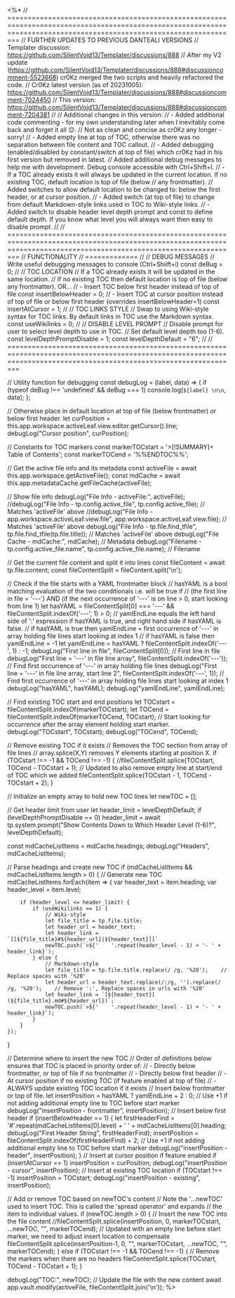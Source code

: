 <%*
// =====================================================================================================================================================================
// FURTHER UPDATES TO PREVIOUS DANTEALI VERSIONS
// Templater discussion: https://github.com/SilentVoid13/Templater/discussions/888
// After my V2 update (https://github.com/SilentVoid13/Templater/discussions/888#discussioncomment-5523668) cr0Kz merged the two scripts and heavily refactored the code. 
// Cr0Kz latest version (as of 20231005): https://github.com/SilentVoid13/Templater/discussions/888#discussioncomment-7024450
// This version: https://github.com/SilentVoid13/Templater/discussions/888#discussioncomment-7204381
//
// Additional changes in this version:
//  - Added additional code commenting - for my own understanding later when I inevitably come back and forget it all 😉.
//    Not as clean and concise as cr0Kz any longer - sorry!
//  - Added empty line at top of TOC, otherwise there was no separation between file content and TOC callout.
//  - Added debugging (enabled/disabled by constant/switch at top of file) which cr0Kz had in his first version but removed in latest.
//    Added additional debug messages to help me with development. Debug console accessible with Ctrl+Shift+I.
//  - If a TOC already exists it will always be updated in the current location. If no existing TOC, default location is top of file (below
//    any frontmatter). 
//    Added switches to allow default location to be changed to: below the first header, or at cursor position.
//  - Added switch (at top of file) to change from default Markdown-style links used in TOC to Wiki-style links.
//  - Added switch to disable header level depth prompt and const to define default depth. If you know what level you will always want then easy to disable prompt.
//
// =====================================================================================================================================================================
// FUNCTIONALITY
// =============
//
// DEBUG MESSAGES
// Write useful debugging messages to console (Ctrl+Shiift+i)
const deBug = 0;
//
// TOC LOCATION
// If a TOC already exists it will be updated in the same location.
// If no existing TOC then default location is top of file (below any frontmatter). OR...
//   - Insert TOC below first header instead of top of file
const insertBelowHeader = 0;
//   - Insert TOC at cursor position instead of top of file or below first header (overrides insertBelowHeader=1)
const insertAtCursor = 1;
//
// TOC LINKS STYLE
// Swap to using Wiki-style syntax for TOC links. By default links in TOC use the Markdown syntax.
const useWikilinks = 0;
//
// DISABLE LEVEL PROMPT
// Disable prompt for user to select level depth to use in TOC.
// Set default level depth too (1-6).
const levelDepthPromptDisable = 1;
const levelDepthDefault = "6";
//
// =====================================================================================================================================================================

// Utility function for debugging
const debugLog = (label, data) => {
    if (typeof deBug !== 'undefined' && deBug === 1) console.log(`${label} \n\n`, data);
};

// Otherwise place in default location at top of file (below frontmatter) or below first header.
let curPosition = this.app.workspace.activeLeaf.view.editor.getCursor().line;
debugLog("Cursor position", curPosition);

// Constants for TOC markers
const markerTOCstart = '>[!SUMMARY]+ Table of Contents';
const markerTOCend = '%%ENDTOC%%';

// Get the active file info and its metadata
const activeFile = await this.app.workspace.getActiveFile();
const mdCache = await this.app.metadataCache.getFileCache(activeFile);

// Show file info
debugLog("File Info - activeFile:", activeFile);
//debugLog("File Info - tp.config.active_file", tp.config.active_file); // Matches 'activeFile' above
//debugLog("File Info - app.workspace.activeLeaf.view.file", app.workspace.activeLeaf.view.file); // Matches 'activeFile' above
debugLog("File Info - tp.file.find_tfile", tp.file.find_tfile(tp.file.title)); // Matches 'activeFile' above
debugLog("File Cache - mdCache:", mdCache); // Metadata
debugLog("Filename - tp.config.active_file.name", tp.config.active_file.name); // Filename

// Get the current file content and split it into lines
const fileContent = await tp.file.content;
const fileContentSplit = fileContent.split('\n');

// Check if the file starts with a YAML frontmatter block
// hasYAML is a bool matching evaluation of the two conditionals i.e. will be true if
// (the first line in file = '---') AND (if the next occurrence of '---' is on line > 0, start looking from line 1)
let hasYAML = fileContentSplit[0] === '---' && fileContentSplit.indexOf('---', 1) > 0;
// yamlEndLine equals the left hand side of ':' expression if hasYAML is true, and right hand side if hasYAML is false.
// if hasYAML is true then yamlEndLine = first occurrence of '---' in array holding file lines start looking at index 1
// if hasYAML is false then yamlEndLine = -1
let yamlEndLine = hasYAML ? fileContentSplit.indexOf('---', 1) : -1;
debugLog("First line in file", fileContentSplit[0]); // First line in file
debugLog("First line = '---' in file line array", fileContentSplit.indexOf('---')); // Find first occurrence of '---' in array holding file lines
debugLog("First line = '---' in file line array, start line 2", fileContentSplit.indexOf('---', 1)); // Find first occurrence of '---' in array holding file lines start looking at index 1
debugLog("hasYAML", hasYAML);
debugLog("yamlEndLine", yamlEndLine);

// Find existing TOC start and end positions
let TOCstart = fileContentSplit.indexOf(markerTOCstart);
let TOCend = fileContentSplit.indexOf(markerTOCend, TOCstart); // Start looking for occurrence after the array element holding start marker.
debugLog("TOCstart", TOCstart);
debugLog("TOCend", TOCend);

// Remove existing TOC if it exists
// Removes the TOC section from array of file lines
// array.splice(X,Y) removes Y elements starting at position X.
if (TOCstart !== -1 && TOCend !== -1) {
    //fileContentSplit.splice(TOCstart, TOCend - TOCstart + 1);
    // Updated to also remove empty line at start/end of TOC which we added
    fileContentSplit.splice(TOCstart - 1, TOCend - TOCstart + 2);
}

// Initialize an empty array to hold new TOC lines
let newTOC = [];

// Get header limit from user
let header_limit = levelDepthDefault;
if (levelDepthPromptDisable == 0) header_limit = await tp.system.prompt("Show Contents Down to Which Header Level (1-6)?", levelDepthDefault);

const mdCacheListItems = mdCache.headings;
debugLog("Headers", mdCacheListItems);

// Parse headings and create new TOC
if (mdCacheListItems && mdCacheListItems.length > 0) {
	// Generate new TOC
	mdCacheListItems.forEach(item => {
	    var header_text = item.heading;
	    var header_level = item.level;
	    
	    if (header_level <= header_limit) {			
			if (useWikilinks == 1) {
				// Wiki-style
			    let file_title = tp.file.title;
			    let header_url = header_text;         
			    let header_link = `[[${file_title}#${header_url}|${header_text}]]`
			    newTOC.push(`>${'    '.repeat(header_level - 1) + '- ' + header_link}`);
			} else {
				// Markdown-style 
				let file_title = tp.file.title.replace(/ /g, '%20');    // Replace spaces with '%20'
		        let header_url = header_text.replace(/:/g, '').replace(/ /g, '%20');    // Remove ':', Replace spaces in urls with '%20'
		        let header_link = `[${header_text}](${file_title}.md#${header_url})`;
		        newTOC.push(`>${'    '.repeat(header_level - 1) + '- ' + header_link}`);
			}
	    }
	});
}

// Determine where to insert the new TOC
// Order of definitions below ensures that TOC is placed in priority order of:
//   - Directly below frontmatter, or top of file if no frontmatter
//   - Directly below first header
//   - At cursor position if no existing TOC (if feature enabled at top of file)
//   - ALWAYS update existing TOC location if it exists
// Insert below frontmatter or top of file.
let insertPosition = hasYAML ? yamlEndLine + 2 : 0;    // Use +1 if not adding additional empty line to TOC before start marker
debugLog("insertPosition - frontmatter", insertPosition);
// Insert below first header
if (insertBelowHeader == 1) {
	let firstHeaderFind = '#'.repeat(mdCacheListItems[0].level) + ' ' + mdCacheListItems[0].heading;
	debugLog("First Header String", firstHeaderFind);
	insertPosition = fileContentSplit.indexOf(firstHeaderFind) + 2;  // Use +1 if not adding additional empty line to TOC before start marker
	debugLog("insertPosition - header", insertPosition);
}
// Insert at cursor position if feature enabled
if (insertAtCursor == 1)  insertPosition = curPosition;
debugLog("insertPosition - cursor", insertPosition);
// Insert at existing TOC location
if (TOCstart !== -1) insertPosition = TOCstart;
debugLog("insertPosition - existing", insertPosition);

// Add or remove TOC based on newTOC's content
// Note the '...newTOC' used to insert TOC. This is called the 'spread operator' and expands
//    the item to individual values.
if (newTOC.length > 0) {
    // Insert the new TOC into the file content
    //fileContentSplit.splice(insertPosition, 0, markerTOCstart, ...newTOC, "", markerTOCend);
    // Updated with an empty line before start marker, we need to adjust insert location to compensate
    fileContentSplit.splice(insertPosition-1, 0, "", markerTOCstart, ...newTOC, "", markerTOCend);
} else if (TOCstart !== -1 && TOCend !== -1) {
    // Remove the markers when there are no headers
    fileContentSplit.splice(TOCstart, TOCend - TOCstart + 1);
}

debugLog("TOC:", newTOC);
// Update the file with the new content
await app.vault.modify(activeFile, fileContentSplit.join('\n'));
%>
